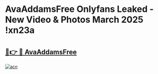 # AvaAddamsFree Onlyfans Leaked - New Video & Photos March 2025 !xn23a

# <h2><a href="https://e1bvkm.iuczelnia.edu.pl?title=AvaAddamsFree&ref=xn23a">🔗👉 🔴 AvaAddamsFree</a></h2>

[![acn](https://github.com/user-attachments/assets/0f9c940e-d8b0-45ae-aac7-cd30a18b3e1c)](https://e1bvkm.iuczelnia.edu.pl?title=AvaAddamsFree&ref=xn23a)

